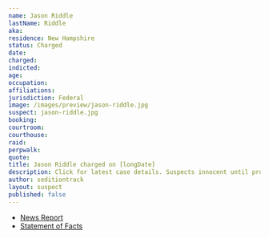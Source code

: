 ```yaml
---
name: Jason Riddle
lastName: Riddle
aka:
residence: New Hampshire
status: Charged
date:
charged:
indicted:
age:
occupation:
affiliations:
jurisdiction: Federal
image: /images/preview/jason-riddle.jpg
suspect: jason-riddle.jpg
booking:
courtroom:
courthouse:
raid:
perpwalk:
quote:
title: Jason Riddle charged on [longDate]
description: Click for latest case details. Suspects innocent until proven guilty.
author: seditiontrack
layout: suspect
published: false
---
```

- [News Report]()
- [Statement of Facts](https://extremism.gwu.edu/sites/g/files/zaxdzs2191/f/Jason%20Riddle%20Statement%20of%20Facts.pdf)
